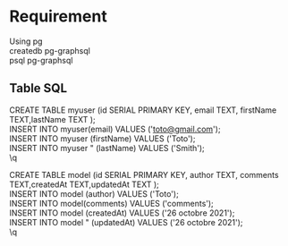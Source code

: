 # Requirement

Using pg<br>
createdb pg-graphsql<br>
psql pg-graphsql<br>

## Table SQL

CREATE TABLE myuser (id SERIAL PRIMARY KEY, email TEXT, firstName TEXT,lastName TEXT );<br>
INSERT INTO myuser(email) VALUES ('toto@gmail.com');<br>
INSERT INTO myuser (firstName) VALUES ('Toto');<br>
INSERT INTO myuser " (lastName) VALUES ('Smith');<br>
\q<br>

CREATE TABLE model (id SERIAL PRIMARY KEY, author TEXT, comments TEXT,createdAt TEXT,updatedAt TEXT );<br>
INSERT INTO model (author) VALUES ('Toto');<br>
INSERT INTO model(comments) VALUES ('comments');<br>
INSERT INTO model (createdAt) VALUES ('26 octobre 2021');<br>
INSERT INTO model " (updatedAt) VALUES ('26 octobre 2021');<br>
\q<br>
<br>

